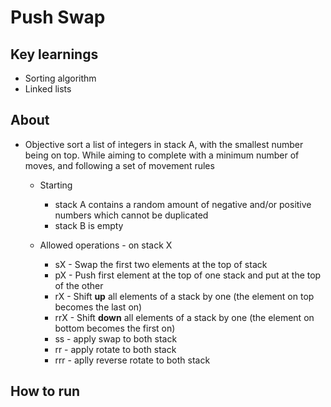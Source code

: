 # Push Swap

## Key learnings
 - Sorting algorithm 
 - Linked lists

## About
 - Objective sort a list of integers in stack A, with the smallest number being on top. While aiming to complete with a minimum number of moves, and following a set of movement rules
   - Starting
     - stack A contains a random amount of negative and/or positive numbers
which cannot be duplicated 
     - stack B is empty

   - Allowed operations - on stack X
     - sX - Swap the first two elements at the top of stack
	 - pX - Push first element at the top of one stack and put at the top of the other
	 - rX - Shift **up** all elements of a stack by one (the element on top becomes the last on)
	 - rrX - Shift **down** all elements of a stack by one (the element on bottom becomes the first on) 
	 - ss - apply swap to both stack
	 - rr - apply rotate to both stack
	 - rrr - aplly reverse rotate to both stack 


## How to run
